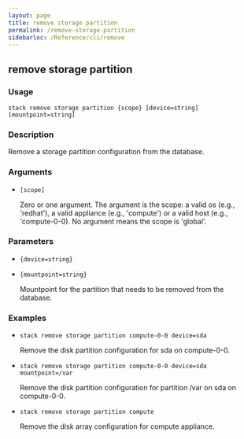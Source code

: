 ```yaml
---
layout: page
title: remove storage partition
permalink: /remove-storage-partition
sidebarloc: /Reference/cli/remove
---
```


## remove storage partition

### Usage

`stack remove storage partition {scope} [device=string] [mountpoint=string]`

### Description

Remove a storage partition configuration from the database.

### Arguments

* `[scope]`

   Zero or one argument. The argument is the scope: a valid os (e.g.,
	'redhat'), a valid appliance (e.g., 'compute') or a valid host
	(e.g., 'compute-0-0). No argument means the scope is 'global'.


### Parameters
* `{device=string}`
* `{mountpoint=string}`

   Mountpoint for the partition that needs to be removed from
	the database.

### Examples

* `stack remove storage partition compute-0-0 device=sda`

   Remove the disk partition configuration for sda on compute-0-0.

* `stack remove storage partition compute-0-0 device=sda mountpoint=/var`

   Remove the disk partition configuration for partition /var on sda on compute-0-0.

* `stack remove storage partition compute`

   Remove the disk array configuration for compute
	appliance.



